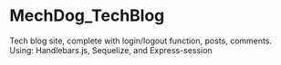 # MechDog_TechBlog
Tech blog site, complete with login/logout function, posts, comments. Using: Handlebars.js, Sequelize, and Express-session
